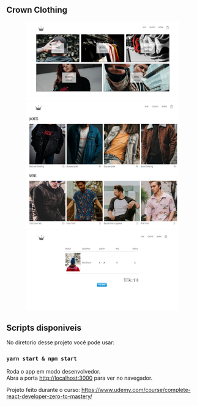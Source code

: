## Crown Clothing 

<div align="center">
    <img src="./assets/readmeIMG1.png" alt="Imagem1" width="400"/>  
    <img src="./assets/readmeIMG2.png" alt="Imagem2" width="400"/>  
    <img src="./assets/readmeIMG3.png" alt="Imagem3" width="400"/>
</div>

## Scripts disponiveis

No diretorio desse projeto você pode usar:

### `yarn start & npm start`

Roda o app em modo desenvolvedor.<br />
Abra a porta [http://localhost:3000](http://localhost:3000) para ver no navegador.

Projeto feito durante o curso: 
https://www.udemy.com/course/complete-react-developer-zero-to-mastery/

